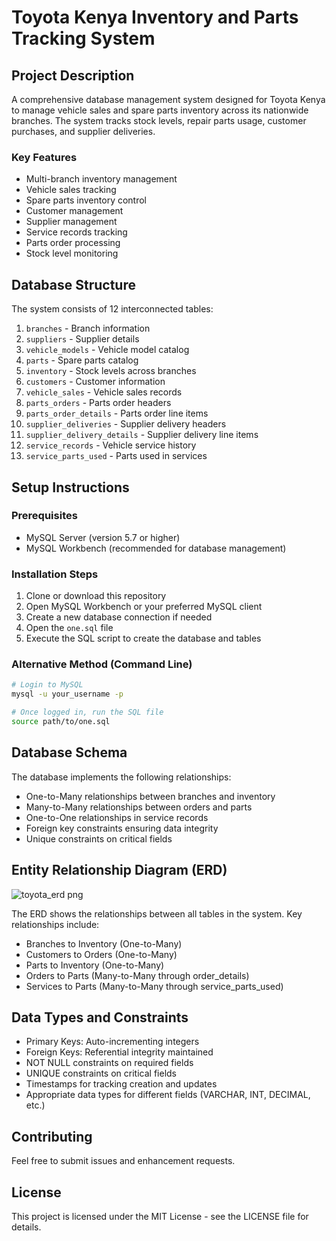 # Toyota Kenya Inventory and Parts Tracking System

## Project Description
A comprehensive database management system designed for Toyota Kenya to manage vehicle sales and spare parts inventory across its nationwide branches. The system tracks stock levels, repair parts usage, customer purchases, and supplier deliveries.

### Key Features
- Multi-branch inventory management
- Vehicle sales tracking
- Spare parts inventory control
- Customer management
- Supplier management
- Service records tracking
- Parts order processing
- Stock level monitoring

## Database Structure
The system consists of 12 interconnected tables:
1. `branches` - Branch information
2. `suppliers` - Supplier details
3. `vehicle_models` - Vehicle model catalog
4. `parts` - Spare parts catalog
5. `inventory` - Stock levels across branches
6. `customers` - Customer information
7. `vehicle_sales` - Vehicle sales records
8. `parts_orders` - Parts order headers
9. `parts_order_details` - Parts order line items
10. `supplier_deliveries` - Supplier delivery headers
11. `supplier_delivery_details` - Supplier delivery line items
12. `service_records` - Vehicle service history
13. `service_parts_used` - Parts used in services

## Setup Instructions

### Prerequisites
- MySQL Server (version 5.7 or higher)
- MySQL Workbench (recommended for database management)

### Installation Steps
1. Clone or download this repository
2. Open MySQL Workbench or your preferred MySQL client
3. Create a new database connection if needed
4. Open the `one.sql` file
5. Execute the SQL script to create the database and tables

### Alternative Method (Command Line)
```bash
# Login to MySQL
mysql -u your_username -p

# Once logged in, run the SQL file
source path/to/one.sql
```

## Database Schema
The database implements the following relationships:
- One-to-Many relationships between branches and inventory
- Many-to-Many relationships between orders and parts
- One-to-One relationships in service records
- Foreign key constraints ensuring data integrity
- Unique constraints on critical fields

## Entity Relationship Diagram (ERD)
![toyota_erd png](https://github.com/user-attachments/assets/8d2e2ab5-b42f-4164-8ec0-dfc2c4755012)


The ERD shows the relationships between all tables in the system. Key relationships include:
- Branches to Inventory (One-to-Many)
- Customers to Orders (One-to-Many)
- Parts to Inventory (One-to-Many)
- Orders to Parts (Many-to-Many through order_details)
- Services to Parts (Many-to-Many through service_parts_used)

## Data Types and Constraints
- Primary Keys: Auto-incrementing integers
- Foreign Keys: Referential integrity maintained
- NOT NULL constraints on required fields
- UNIQUE constraints on critical fields
- Timestamps for tracking creation and updates
- Appropriate data types for different fields (VARCHAR, INT, DECIMAL, etc.)

## Contributing
Feel free to submit issues and enhancement requests.

## License
This project is licensed under the MIT License - see the LICENSE file for details.
